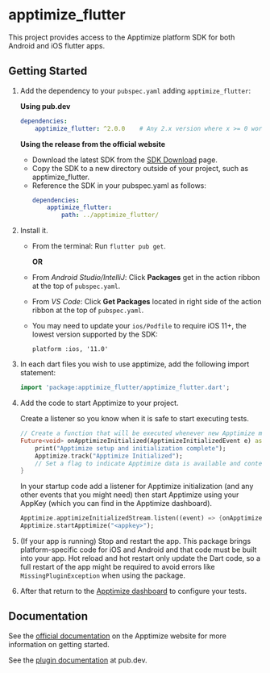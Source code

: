 # apptimize_flutter

This project provides access to the Apptimize platform SDK for
both Android and iOS flutter apps.

## Getting Started

1. Add the dependency to your `pubspec.yaml` adding `apptimize_flutter`:

    **Using pub.dev**
    ```yml
    dependencies:
        apptimize_flutter: ^2.0.0    # Any 2.x version where x >= 0 works.
    ```

    **Using the release from the official website**
    * Download the latest SDK from the [SDK Download](https://apptimize.com/docs/sdk-information.html) page.
    * Copy the SDK to a new directory outside of your project, such as apptimize_flutter.
    * Reference the SDK in your pubspec.yaml as follows:
        ```yml
        dependencies:
            apptimize_flutter:
                path: ../apptimize_flutter/
        ```
2. Install it.

    * From the terminal: Run `flutter pub get`.
    
        **OR**

    * From *Android Studio/IntelliJ*: Click **Packages** get in the action ribbon at the top of `pubspec.yaml`.
    * From *VS Code*: Click **Get Packages** located in right side of the action ribbon at the top of `pubspec.yaml`.
    * You may need to update your `ios/Podfile` to require iOS 11+, the lowest version supported by the SDK:
        ```
        platform :ios, '11.0'
        ```

3. In each dart files you wish to use apptimize, add the following import statement:

    ```dart
    import 'package:apptimize_flutter/apptimize_flutter.dart';
    ```

4. Add the code to start Apptimize to your project.
    
    Create a listener so you know when it is safe to start executing tests.
    ```dart
    // Create a function that will be executed whenever new Apptimize metadata is downloaded
    Future<void> onApptimizeInitialized(ApptimizeInitializedEvent e) async {
        print("Apptimize setup and initialization complete");
        Apptimize.track("Apptimize Initialized");
        // Set a flag to indicate Apptimize data is available and content can be displayed
    }
    ```

    In your startup code add a listener for Apptimize initialization (and any other events
    that you might need) then start Apptimize using your AppKey (which you can find in the
    Apptimize dashboard).
    ```dart
    Apptimize.apptimizeInitializedStream.listen((event) => {onApptimizeInitialized(event)});
    Apptimize.startApptimize("<appkey>");
    ```

5. (If your app is running) Stop and restart the app. This package brings platform-specific
   code for iOS and Android and that code must be built into your app. Hot reload and hot restart
   only update the Dart code, so a full restart of the app might be required to avoid errors like `MissingPluginException` when using the package.

6. After that return to the [Apptimize dashboard](https://apptimize.com/admin/) to configure
   your tests.

## Documentation

See the [official documentation](https://apptimize.com/docs/installation/flutter-installation.html) on the Apptimize website for more information on getting started.

See the [plugin documentation](https://pub.dev/packages/apptimize_flutter) at pub.dev.
